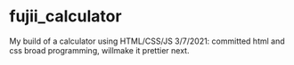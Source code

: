 # fujii_calculator
My build of a calculator using HTML/CSS/JS
3/7/2021: committed html and css broad programming, willmake it prettier next.
